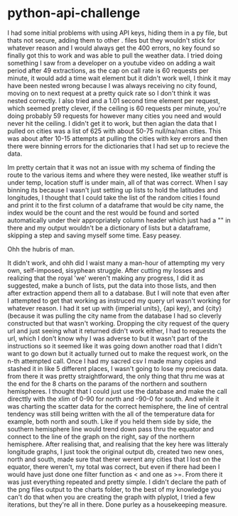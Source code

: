 # python-api-challenge

I had some initial problems with using API keys, hiding them in a py file, but thats not secure, adding them to other . files but they wouldn't stick for whatever reason and I would always get the 400 errors, no key found so finally got this to work and was able to pull the weather data. I tried doing something I saw from a developer on a youtube video on adding a wait period after 49 extractions, as the cap on call rate is 60 requests per minute, it would add a time wait element but it didn't work well, I think it may have been nested wrong because I was always receiving no city found, moving on to next request at a pretty quick rate so I don't think it was nested correctly. I also tried and a 1.01 second time element per request, which seemed pretty clever, if the ceiling is 60 requests per minute, you're doing probably 59 requests for however many cities you need and would never hit the ceiling. I didn't get it to work, but then agian the data that I pulled on cities was a list of 625 with about 50-75 null/na/nan cities. This was about after 10-15 attempts at pulling the cities with key errors and then there were binning errors for the dictionaries that I had set up to recieve the data. 

Im pretty certain that it was not an issue with my schema of finding the route to the various items and where they were nested, like weather stuff is under temp, location stuff is under main, all of that was correct. When I say binning its because I wasn't just setting up lists to hold the latitudes and longitudes, I thought that I could take the list of the random cities I found and print it to the first column of a dataframe that would be city name, the index would be the count and the rest would be found and sorted automatically under their appropriately column header which just had a "" in there and my output wouldn't be a dictionary of lists but a dataframe, skipping a step and saving myself some time. Easy peasey.

Ohh the hubris of man. 

It didn't work, and ohh did I waist many a man-hour of attempting my very own, self-imposed, sisyphean struggle. After cutting my losses and realizing that the royal 'we' weren't making any progress, I did it as suggested, make a bunch of lists, put the data into those lists, and then after extraction append them all to a database. But I will note that even after I attempted to get that working as instruced my query url wasn't working for whatever reason. I had it set up with {imperial units}, {api key}, and {city} (because it was pulling the city name from the database I had so cleverly constructed but that wasn't working. Dropping the city request of the query url and just seeing what it returned didn't work either, I had  to requests the url, which I don't know why I was adverse to but it wasn't part of the instructions so it seemed like it was going down another road that I didn't want to go down but it actually turned out to make the request work, on the n-th attempted call. Once I had my sacred csv I made many copies and stashed it in like 5 different places, I wasn't going to lose my precious data. from there it was pretty straightforward, the only thing that thru me was at the end for the 8 charts on the params of the northern and southern hemispheres. I thought that I could just use the database and make the call directtly with the xlim of 0-90 for north and -90-0 for south. And while it was charting the scatter data for the correct hemisphere, the line of central tendency was still being written with the all of the temperature data for example, both north and south. Like if you held them side by side, the southern hemisphere line would trend down pass thru the equator and connect to the line of the graph on the right, say of the northern hemisphere. After realising that, and realising that the key here was litteraly longitude graphs, I just took the original output db, created two new ones, north and south, made sure that therer werent any cities that I lost on the equator, there weren't, my total was correct, but even if there had been I would have just done one filter function as < and one as >=. From there it was just everything repeated and pretty simple. I didn't declare the path of the png files output to the charts folder, to the best of my knowledge you can't do that when you are creating the graph with plyplot, I tried a few iterations, but they're all in there. Done purley as a housekeeping measure. 
